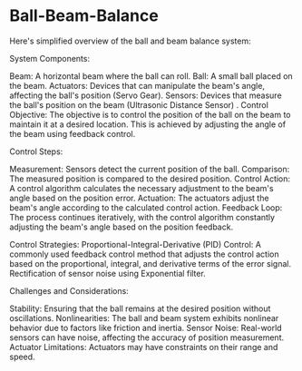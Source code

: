 # Ball-Beam-Balance

Here's simplified overview of the ball and beam balance system:

System Components:

Beam: A horizontal beam where the ball can roll.
Ball: A small ball placed on the beam.
Actuators: Devices that can manipulate the beam's angle, affecting the ball's position (Servo Gear).
Sensors: Devices that measure the ball's position on the beam (Ultrasonic Distance Sensor) .
Control Objective:
The objective is to control the position of the ball on the beam to maintain it at a desired location. This is achieved by adjusting the angle of the beam using feedback control.

Control Steps:

Measurement: Sensors detect the current position of the ball.
Comparison: The measured position is compared to the desired position.
Control Action: A control algorithm calculates the necessary adjustment to the beam's angle based on the position error.
Actuation: The actuators adjust the beam's angle according to the calculated control action.
Feedback Loop: The process continues iteratively, with the control algorithm constantly adjusting the beam's angle based on the position feedback.

Control Strategies:
Proportional-Integral-Derivative (PID) Control: A commonly used feedback control method that adjusts the control action based on the proportional, integral, and derivative terms of the error signal. Rectification of sensor noise using Exponential filter. 

Challenges and Considerations:

Stability: Ensuring that the ball remains at the desired position without oscillations.
Nonlinearities: The ball and beam system exhibits nonlinear behavior due to factors like friction and inertia.
Sensor Noise: Real-world sensors can have noise, affecting the accuracy of position measurement. 
Actuator Limitations: Actuators may have constraints on their range and speed.
